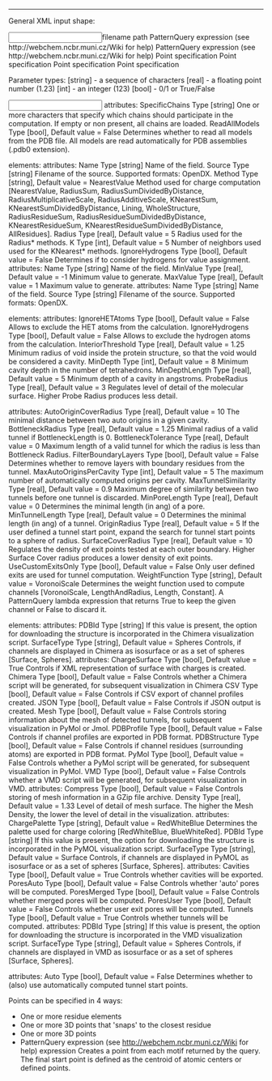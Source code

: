 --------------------------------------
General XML input shape:


<Tunnels>
  <Input Attributes="...">filename</Input>
  <ChargeSources>
    <ScalarGrid Attributes="..." />
    <AtomValues Attributes="..." />
    <RandomGrid Attributes="..." />
    <!--More optional Field elements-->
  </ChargeSources>
  <WorkingDirectory>path</WorkingDirectory>
  <Params>
    <Cavity Attributes="..." />
    <Tunnel Attributes="..." />
    <Filter>PatternQuery expression (see http://webchem.ncbr.muni.cz/Wiki for help)</Filter>
  </Params>
  <Export>
    <Formats Attributes="..." />
    <Types Attributes="..." />
    <Mesh Attributes="..." />
    <PyMol Attributes="..." />
    <Chimera Attributes="..." />
    <VMD Attributes="..." />
  </Export>
  <CustomVdw>
    <Radius Element="C" Value="1.75" />
    <!--More optional Radius elements-->
  </CustomVdw>
  <NonActiveParts>
    <Residue SequenceNumber="123" Chain="A" />
    <Query>PatternQuery expression (see http://webchem.ncbr.muni.cz/Wiki for help)</Query>
    <!--More optional Residue or Query elements-->
  </NonActiveParts>
  <CustomExits>
    <Exit>Point specification</Exit>
    <!--More optional Exit elements-->
  </CustomExits>
  <Origins Auto="0 or 1">
    <Origin>Point specification</Origin>
    <!--More optional Origin elements-->
  </Origins>
  <Paths>
    <!--Optional-->
    <Path>
      <Start>Point specification</Start>
      <End>Point specification</End>
    </Path>
    <!--More optional Path elements.-->
  </Paths>
</Tunnels>




Parameter types:
  [string] - a sequence of characters
  [real]   - a floating point number (1.23)
  [int]    - an integer (123)
  [bool]   - 0/1 or True/False

<Input> attributes: 
  SpecificChains
    Type [string] 
      One or more characters that specify which chains should participate in
      the computation. If empty or non present, all chains are loaded.
  ReadAllModels
    Type [bool], Default value = False 
      Determines whether to read all models from the PDB file. All models
      are read automatically for PDB assemblies (.pdb0 extension).


<ChargeSources> elements: 
  <AtomValues> attributes:
    Name
      Type [string] 
        Name of the field.
    Source
      Type [string] 
        Filename of the source. Supported formats: OpenDX.
    Method
      Type [string], Default value = NearestValue 
        Method used for charge computation [NearestValue, RadiusSum,
        RadiusSumDividedByDistance, RadiusMultiplicativeScale,
        RadiusAdditiveScale, KNearestSum,
        KNearestSumDividedByDistance, Lining, WholeStructure,
        RadiusResidueSum, RadiusResidueSumDividedByDistance,
        KNearestResidueSum, KNearestResidueSumDividedByDistance,
        AllResidues].
    Radius
      Type [real], Default value = 5 
        Radius used for the Radius* methods.
    K
      Type [int], Default value = 5 
        Number of neighbors used used for the KNearest* methods.
    IgnoreHydrogens
      Type [bool], Default value = False 
        Determines if to consider hydrogens for value assignment.
  <RandomGrid> attributes:
    Name
      Type [string] 
        Name of the field.
    MinValue
      Type [real], Default value = -1 
        Minimum value to generate.
    MaxValue
      Type [real], Default value = 1 
        Maximum value to generate.
  <ScalarGrid> attributes:
    Name
      Type [string] 
        Name of the field.
    Source
      Type [string] 
        Filename of the source. Supported formats: OpenDX.


<Params> elements: 
  <Cavity> attributes:
    IgnoreHETAtoms
      Type [bool], Default value = False 
        Allows to exclude the HET atoms from the calculation.
    IgnoreHydrogens
      Type [bool], Default value = False 
        Allows to exclude the hydrogen atoms from the calculation.
    InteriorThreshold
      Type [real], Default value = 1.25 
        Minimum radius of void inside the protein structure, so that
        the void would be considered a cavity.
    MinDepth
      Type [int], Default value = 8 
        Minimum cavity depth in the number of tetrahedrons.
    MinDepthLength
      Type [real], Default value = 5 
        Minimum depth of a cavity in angstroms.
    ProbeRadius
      Type [real], Default value = 3 
        Regulates level of detail of the molecular surface. Higher
        Probe Radius produces less detail.

  <Tunnel> attributes:
    AutoOriginCoverRadius
      Type [real], Default value = 10 
        The minimal distance between two auto origins in a given
        cavity.
    BottleneckRadius
      Type [real], Default value = 1.25 
        Minimal radius of a valid tunnel if BottleneckLength is 0.
    BottleneckTolerance
      Type [real], Default value = 0 
        Maximum length of a valid tunnel for which the radius is
        less than Bottleneck Radius.
    FilterBoundaryLayers
      Type [bool], Default value = False 
        Determines whether to remove layers with boundary residues
        from the tunnel.
    MaxAutoOriginsPerCavity
      Type [int], Default value = 5 
        The maximum number of automatically computed origins per
        cavity.
    MaxTunnelSimilarity
      Type [real], Default value = 0.9 
        Maximum degree of similarity between two tunnels before one
        tunnel is discarded.
    MinPoreLength
      Type [real], Default value = 0 
        Determines the minimal length (in ang) of a pore.
    MinTunnelLength
      Type [real], Default value = 0 
        Determines the minimal length (in ang) of a tunnel.
    OriginRadius
      Type [real], Default value = 5 
        If the user defined a tunnel start point, expand the search
        for tunnel start points to a sphere of radius.
    SurfaceCoverRadius
      Type [real], Default value = 10 
        Regulates the density of exit points tested at each outer
        boundary. Higher Surface Cover radius produces a lower
        density of exit points.
    UseCustomExitsOnly
      Type [bool], Default value = False 
        Only user defined exits are used for tunnel computation.
    WeightFunction
      Type [string], Default value = VoronoiScale 
        Determines the weight function used to compute channels
        [VoronoiScale, LengthAndRadius, Length, Constant].
  <Filter>
    A PatternQuery lambda expression that returns True to keep
    the given channel or False to discard it.

<Export> elements: 
  <Chimera> attributes:
    PDBId
      Type [string] 
        If this value is present, the option for downloading the
        structure is incorporated in the Chimera visualization
        script.
    SurfaceType
      Type [string], Default value = Spheres 
        Controls, if channels are displayed in Chimera as isosurface
        or as a set of spheres [Surface, Spheres].
  <Formats> attributes:
    ChargeSurface
      Type [bool], Default value = True 
        Controls if XML representation of surface with charges is
        created.
    Chimera
      Type [bool], Default value = False 
        Controls whether a Chimera script will be generated, for
        subsequent visualization in Chimera
    CSV
      Type [bool], Default value = False 
        Controls if CSV export of channel profiles created.
    JSON
      Type [bool], Default value = False 
        Controls if JSON output is created.
    Mesh
      Type [bool], Default value = False 
        Controls storing information about the mesh of detected
        tunnels, for subsequent visualization in PyMol or Jmol.
    PDBProfile
      Type [bool], Default value = False 
        Controls if channel profiles are exported in PDB format.
    PDBStructure
      Type [bool], Default value = False 
        Controls if channel residues (surrounding atoms) are
        exported in PDB format.
    PyMol
      Type [bool], Default value = False 
        Controls whether a PyMol script will be generated, for
        subsequent visualization in PyMol.
    VMD
      Type [bool], Default value = False 
        Controls whether a VMD script will be generated, for
        subsequent visualization in VMD.
  <Mesh> attributes:
    Compress
      Type [bool], Default value = False 
        Controls storing of mesh information in a GZip file archive.
    Density
      Type [real], Default value = 1.33 
        Level of detail of mesh surface. The higher the Mesh
        Density, the lower the level of detail in the visualization.
  <PyMol> attributes:
    ChargePalette
      Type [string], Default value = RedWhiteBlue 
        Determines the palette used for charge coloring
        [RedWhiteBlue, BlueWhiteRed].
    PDBId
      Type [string] 
        If this value is present, the option for downloading the
        structure is incorporated in the PyMOL visualization script.
    SurfaceType
      Type [string], Default value = Surface 
        Controls, if channels are displayed in PyMOL as isosurface
        or as a set of spheres [Surface, Spheres].
  <Types> attributes:
    Cavities
      Type [bool], Default value = True 
        Controls whether cavities will be exported.
    PoresAuto
      Type [bool], Default value = False 
        Controls whether 'auto' pores will be computed.
    PoresMerged
      Type [bool], Default value = False 
        Controls whether merged pores will be computed.
    PoresUser
      Type [bool], Default value = False 
        Controls whether user exit pores will be computed.
    Tunnels
      Type [bool], Default value = True 
        Controls whether tunnels will be computed.
  <VMD> attributes:
    PDBId
      Type [string] 
        If this value is present, the option for downloading the
        structure is incorporated in the VMD visualization script.
    SurfaceType
      Type [string], Default value = Spheres 
        Controls, if channels are displayed in VMD as isosurface or
        as a set of spheres [Surface, Spheres].


<Origin> attributes: 
  Auto
    Type [bool], Default value = False 
      Determines whether to (also) use automatically computed tunnel start
      points.

Points can be specified in 4 ways: 

- One or more residue elements
    <Residue SequenceNumber="123" Chain="A" InsertionCode=" " />
- One or more 3D points that 'snaps' to the closest residue
    <ResidueFromPoint X="1.0" Y="2.0" Z="3.0" />
- One or more 3D points
    <Point X="1.0" Y="2.0" Z="3.0" />
- PatternQuery expression (see http://webchem.ncbr.muni.cz/Wiki for help)
    <Query>expression</Query>
    Creates a point from each motif returned by the query.
The final start point is defined as the centroid of atomic centers
or defined points.